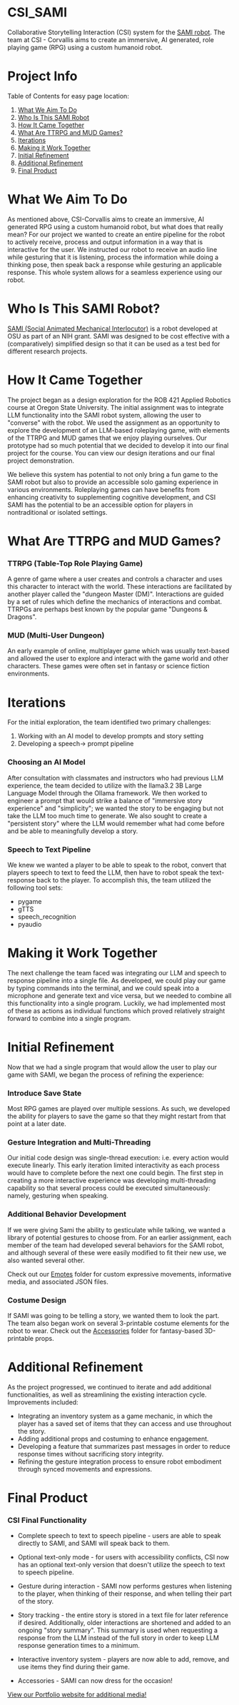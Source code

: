 # CSI_SAMI
Collaborative Storytelling Interaction (CSI) system for the [SAMI robot](https://github.com/shareresearchteam/SAMI-Robot). The team at CSI - Corvallis aims to create an immersive, AI generated, role playing game (RPG) using a custom humanoid robot. 

# Project Info
Table of Contents for easy page location:
1. [What We Aim To Do](#what-we-aim-to-do)
2. [Who Is This SAMI Robot](#who-is-this-sami-robot)
3. [How It Came Together](#how-it-came-together)
4. [What Are TTRPG and MUD Games?](#what-are-ttrpg-and-mud-games)
5. [Iterations](#iterations)
6. [Making it Work Together](#making-it-work-together)
7. [Initial Refinement](#initial-refinement)
8. [Additional Refinement](#additional-refinement)
9. [Final Product](#final-product)

# What We Aim To Do
As mentioned above, CSI-Corvallis aims to create an immersive, AI generated RPG using a custom humanoid robot, but what does that really mean? For our project we wanted to create an entire pipeline for the robot to actively receive, process and output information in a way that is interactive for the user. We instructed our robot to receive an audio line while gesturing that it is listening, process the information while doing a thinking pose, then speak back a response while gesturing an applicable response. This whole system allows for a seamless experience using our robot. 

# Who Is This SAMI Robot?
[SAMI (Social Animated Mechanical Interlocutor)](https://github.com/shareresearchteam/SAMI-Robot) is a robot developed at OSU as part of an NIH grant. SAMI was designed to be cost effective with a (comparatively) simplified design so that it can be used as a test bed for different research projects.

# How It Came Together
The project began as a design exploration for the ROB 421 Applied Robotics course at Oregon State University. The initial assignment was to integrate LLM functionality into the SAMI robot system, allowing the user to "converse" with the robot. We used the assignment as an opportunity to explore the development of an LLM-based roleplaying game, with elements of the TTRPG and MUD games that we enjoy playing ourselves. Our prototype had so much potential that we decided to develop it into our final project for the course. You can view our design iterations and our final project demonstration. 

We believe this system has potential to not only bring a fun game to the SAMI robot but also to provide an accessible solo gaming experience in various environments. Roleplaying games can have benefits from enhancing creativity to supplementing cognitive development, and CSI SAMI has the potential to be an accessible option for players in nontraditional or isolated settings.

# What Are TTRPG and MUD Games?
### TTRPG (Table-Top Role Playing Game)
A genre of game where a user creates and controls a character and uses this character to interact with the world. These interactions are facilitated by another player called the "dungeon Master (DM)". Interactions are guided by a set of rules which define the mechanics of interactions and combat. TTRPGs are perhaps best known by the popular game "Dungeons & Dragons".

### MUD (Multi-User Dungeon)
An early example of online, multiplayer game which was usually text-based and allowed the user to explore and interact with the game world and other characters. These games were often set in fantasy or science fiction environments.

# Iterations
For the initial exploration, the team identified two primary challenges:
1. Working with an AI model to develop prompts and story setting
2. Developing a speech-> prompt pipeline

### Choosing an AI Model
After consultation with classmates and instructors who had previous LLM experience, the team decided to utilize with the llama3.2 3B Large Language Model through the Ollama framework. We then worked to engineer a prompt that would strike a balance of "immersive story experience" and "simplicity"; we wanted the story to be engaging but not take the LLM too much time to generate. We also sought to create a "persistent story" where the LLM would remember what had come before and be able to meaningfully develop a story.

### Speech to Text Pipeline
We knew we wanted a player to be able to speak to the robot, convert that players speech to text to feed the LLM, then have to robot speak the text-response back to the player. To accomplish this, the team utilized the following tool sets:
- pygame
- gTTS
- speech_recognition
- pyaudio

# Making it Work Together
The next challenge the team faced was integrating our LLM and speech to response pipeline into a single file. As developed, we could play our game by typing commands into the terminal, and we could speak into a microphone and generate text and vice versa, but we needed to combine all this functionality into a single program. Luckily, we had implemented most of these as actions as individual functions which proved relatively straight forward to combine into a single program.

# Initial Refinement
Now that we had a single program that would allow the user to play our game with SAMI, we began the process of refining the experience:

### Introduce Save State
Most RPG games are played over multiple sessions. As such, we developed the ability for players to save the game so that they might restart from that point at a later date.

### Gesture Integration and Multi-Threading
Our initial code design was single-thread execution: i.e. every action would execute linearly. This early iteration limited interactivity as each process would have to complete before the next one could begin. The first step in creating a more interactive experience was developing multi-threading capability so that several process could be executed simultaneously: namely, gesturing when speaking.

### Additional Behavior Development
If we were giving Sami the ability to gesticulate while talking, we wanted a library of potential gestures to choose from. For an earlier assignment, each member of the team had developed several behaviors for the SAMI robot, and although several of these were easily modified to fit their new use, we also wanted several other.

Check out our [Emotes](https://github.com/aschn464/CSI_SAMI/tree/main/emotes) folder for custom expressive movements, informative media, and associated JSON files.

### Costume Design
If SAMI was going to be telling a story, we wanted them to look the part. The team also began work on several 3-printable costume elements for the robot to wear. Check out the [Accessories]() folder for fantasy-based 3D-printable props.

# Additional Refinement
As the project progressed, we continued to iterate and add additional functionalities, as well as streamlining the existing interaction cycle. Improvements included:
- Integrating an inventory system as a game mechanic, in which the player has a saved set of items that they can access and use throughout the story.
- Adding additional props and costuming to enhance engagement.
- Developing a feature that summarizes past messages in order to reduce response times without sacrificing story integrity.
- Refining the gesture integration process to ensure robot embodiment through synced movements and expressions.

# Final Product
### CSI Final Functionality
- Complete speech to text to speech pipeline - users are able to speak directly to SAMI, and SAMI will speak back to them.

- Optional text-only mode - for users with accessibility conflicts, CSI now has an optional text-only version that doesn't utilize the speech to text to speech pipeline.

- Gesture during interaction - SAMI now performs gestures when listening to the player, when thinking of their response, and when telling their part of the story.

- Story tracking - the entire story is stored in a text file for later reference if desired. Additionally, older interactions are shortened and added to an ongoing "story summary". This summary is used when requesting a response from the LLM instead of the full story in order to keep LLM response generation times to a minimum.

- Interactive inventory system - players are now able to add, remove, and use items they find during their game.

- Accessories - SAMI can now dress for the occasion!

[View our Portfolio website for additional media!](https://sites.google.com/oregonstate.edu/rob421-portfolio/home)
